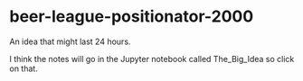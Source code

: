 # beer-league-positionator-2000
An idea that might last 24 hours.

I think the notes will go in the Jupyter notebook called The_Big_Idea so click on that.

